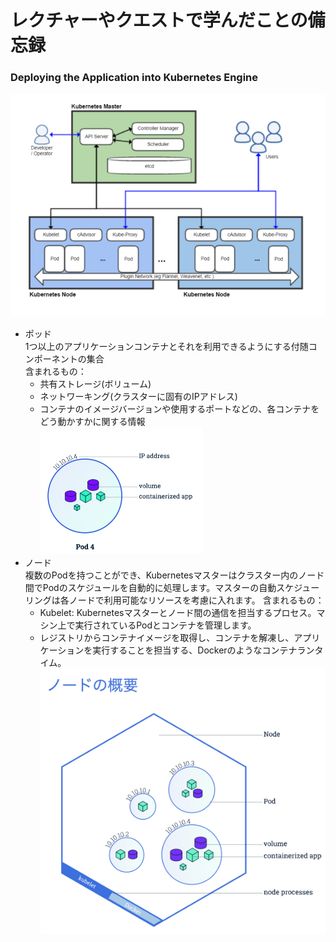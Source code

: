 # レクチャーやクエストで学んだことの備忘録

### Deploying the Application into Kubernetes Engine
<img src="./img/000_01.png"></img>
  * ポッド  
    1つ以上のアプリケーションコンテナとそれを利用できるようにする付随コンポーネントの集合   
    含まれるもの：  
      * 共有ストレージ(ボリューム)
      * ネットワーキング(クラスターに固有のIPアドレス)
      * コンテナのイメージバージョンや使用するポートなどの、各コンテナをどう動かすかに関する情報  
  <img src="./img/000_03.png"> </img>   
  * ノード   
    複数のPodを持つことができ、Kubernetesマスターはクラスター内のノード間でPodのスケジュールを自動的に処理します。マスターの自動スケジューリングは各ノードで利用可能なリソースを考慮に入れます。
    含まれるもの：
      * Kubelet: Kubernetesマスターとノード間の通信を担当するプロセス。マシン上で実行されているPodとコンテナを管理します。
      * レジストリからコンテナイメージを取得し、コンテナを解凍し、アプリケーションを実行することを担当する、Dockerのようなコンテナランタイム。
  <img src="./img/000_02.png"></img>   

